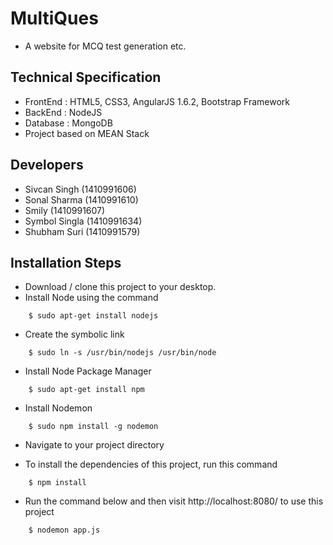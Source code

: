 # MultiQues 
- A website for MCQ test generation etc. 

## Technical Specification
- FrontEnd : HTML5, CSS3, AngularJS 1.6.2, Bootstrap Framework 
- BackEnd : NodeJS 
- Database : MongoDB 
- Project based on MEAN Stack 

## Developers
- Sivcan Singh (1410991606)
- Sonal Sharma (1410991610)
- Smily (1410991607)
- Symbol Singla (1410991634)
- Shubham Suri (1410991579)

## Installation Steps
- Download / clone this project to your desktop.
- Install Node using the command
```shell
	$ sudo apt-get install nodejs
```
- Create the symbolic link 
```shell
	$ sudo ln -s /usr/bin/nodejs /usr/bin/node
```
- Install Node Package Manager 
```shell
	$ sudo apt-get install npm
```
- Install Nodemon 
```shell
	$ sudo npm install -g nodemon
```
- Navigate to your project directory

- To install the dependencies of this project, run this command 
```shell
	$ npm install 
```
- Run the command below and then visit http://localhost:8080/ to use this project
```shell
	$ nodemon app.js 
```
